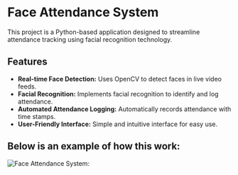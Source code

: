 # Face Attendance System

This project is a Python-based application designed to streamline attendance tracking using facial recognition technology.

## Features

- **Real-time Face Detection:** Uses OpenCV to detect faces in live video feeds.
- **Facial Recognition:** Implements facial recognition to identify and log attendance.
- **Automated Attendance Logging:** Automatically records attendance with time stamps.
- **User-Friendly Interface:** Simple and intuitive interface for easy use.

## Below is an example of how this work: 
![Face Attendance System: ](https://drive.google.com/file/d/1pUXgpEDF5vS-G08UB2Qb37UgZhCssvYP/view?usp=sharing)
